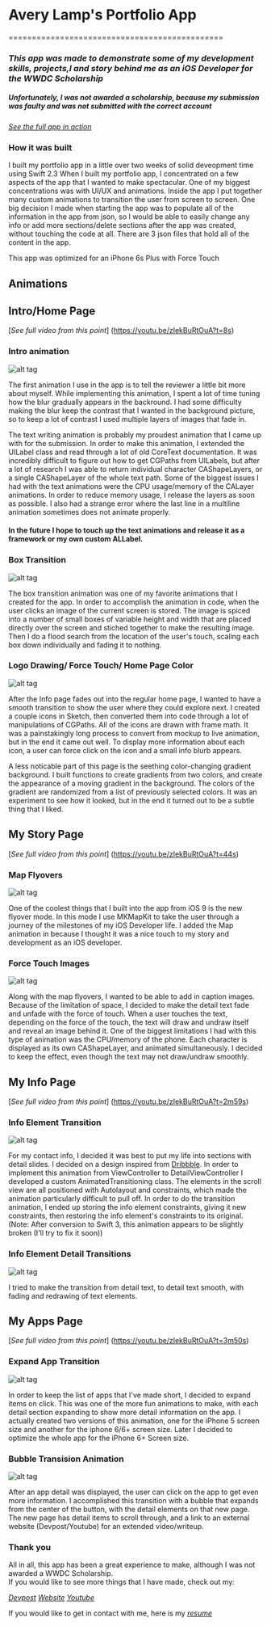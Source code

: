 # Avery Lamp's Portfolio App
==============================================

### _This app was made to demonstrate some of my development skills, projects,l and story behind me as an iOS Developer for the WWDC Scholarship_
##### Unfortunately, I was not awarded a scholarship, because my submission was faulty and was not submitted with the correct account
[_See the full app in action_](https://youtu.be/zIekBuRtOuA?list=PLyC3kmCiJ2x31ZLjuB7RogEvyamrkSOo9)

### How it was built

I built my portfolio app in a little over two weeks of solid deveopment time using Swift 2.3
When I built my portfolio app, I concentrated on a few aspects of the app that I wanted to make spectacular.  One of my biggest concentrations was with UI/UX and animations.  Inside the app I put together many custom animations to transition the user from screen to screen.  One big decision I made when starting the app was to populate all of the information in the app from json, so I would be able to easily change any info or add more sections/delete sections after the app was created, without touching the code at all.  There are 3 json files that hold all of the content in the app.  

This app was optimized for an iPhone 6s Plus with Force Touch

## Animations

## Intro/Home Page  

[_See full video from this point_] (https://youtu.be/zIekBuRtOuA?t=8s)

### Intro animation

![alt tag](https://raw.githubusercontent.com/Averylamp/Avery-Lamp-WWDC-2016/master/AnimationGifs/IntroAnimation.gif)

The first animation I use in the app is to tell the reviewer a little bit more about myself.  While implementing this animation, I spent a lot of time tuning how the blur gradually appears in the backround.  I had some difficulty making the blur keep the contrast that I wanted in the background picture, so to keep a lot of contrast I used multiple layers of images that fade in.  

The text writing animation is probably my proudest animation that I came up with for the submission.  In order to make this animation, I extended the UILabel class and read through a lot of old CoreText documentation.  It was incredibly difficult to figure out how to get CGPaths from UILabels, but after a lot of research I was able to return individual character CAShapeLayers, or a single CAShapeLayer of the whole text path. Some of the biggest issues I had with the text animations were the CPU usage/memory of the CALayer animations.  In order to reduce memory usage, I release the layers as soon as possible.  I also had a strange error where the last line in a multiline animation sometimes does not animate properly.  

#### In the future I hope to touch up the text animations and release it as a framework or my own custom ALLabel.

### Box Transition

![alt tag](https://raw.githubusercontent.com/Averylamp/Avery-Lamp-WWDC-2016/master/AnimationGifs/BoxDissappearingAnimation.gif)

The box transition animation was one of my favorite animations that I created for the app.  In order to accomplish the animation in code, when the user clicks an image of the current screen is stored.  The image is spiced into a number of small boxes of variable height and width that are placed directly over the screen and stiched together to make the resulting image.  Then I do a flood search from the location of the user's touch, scaling each box down individually and fading it to nothing.

### Logo Drawing/ Force Touch/ Home Page Color

![alt tag](https://raw.githubusercontent.com/Averylamp/Avery-Lamp-WWDC-2016/master/AnimationGifs/HomeAnimation.gif)

After the Info page fades out into the regular home page, I wanted to have a smooth transition to show the user where they could explore next.  I created a couple icons in Sketch, then converted them into code through a lot of manipulations of CGPaths.  All of the icons are drawn with frame math.  It was a painstakingly long process to convert from mockup to live animation, but in the end it came out well.  To display more information about each icon, a user can force click on the icon and a small info blurb appears.  

A less noticable part of this page is the seething color-changing gradient background.  I built functions to create gradients from two colors, and create the appearance of a moving gradient in the background.  The colors of the gradient are randomized from a list of previously selected colors. It was an experiment to see how it looked, but in the end it turned out to be a subtle thing that I liked.  

## My Story Page

[_See full video from this point_] (https://youtu.be/zIekBuRtOuA?t=44s)

### Map Flyovers

![alt tag](https://raw.githubusercontent.com/Averylamp/Avery-Lamp-WWDC-2016/master/AnimationGifs/MapFlyoverDemonstration.gif)

One of the coolest things that I built into the app from iOS 9 is the new flyover mode.  In this mode I use MKMapKit to take the user through a journey of the milestones of my iOS Developer life.  I added the Map animation in because I thought it was a nice touch to my story and development as an iOS developer.  

### Force Touch Images

![alt tag](https://raw.githubusercontent.com/Averylamp/Avery-Lamp-WWDC-2016/master/AnimationGifs/ForceTouchDissappearingTextAnimation.gif)

Along with the map flyovers, I wanted to be able to add in caption images.  Because of the limitation of space, I decided to make the detail text fade and unfade with the force of touch.  When a user touches the text, depending on the force of the touch, the text will draw and undraw itself and reveal an image behind it.  One of the biggest limitations I had with this type of animation was the CPU/memory of the phone.  Each character is displayed as its own CAShapeLayer, and animated simultaneously.  I decided to keep the effect, even though the text may not draw/undraw smoothly.  

## My Info Page

[_See full video from this point_] (https://youtu.be/zIekBuRtOuA?t=2m59s)

### Info Element Transition

![alt tag](https://raw.githubusercontent.com/Averylamp/Avery-Lamp-WWDC-2016/master/AnimationGifs/ContactInfoAnimation.gif)

For my contact info, I decided it was best to put my life into sections with detail slides.  I decided on a design inspired from [Dribbble](https://dribbble.com/shots/2311820-Exploring).  In order to implement this animation from ViewController to DetailViewController I developed a custom AnimatedTransitioning class.  The elements in the scroll view are all positioned with Autolayout and constraints, which made the animation particularly difficult to pull off.  In order to do the transition animation, I ended up storing the info element constraints, giving it new constraints, then restoring the info element's constraints to its original.  (Note: After conversion to Swift 3, this animation appears to be slightly broken (I'll try to fix it soon))  

### Info Element Detail Transitions

![alt tag](https://raw.githubusercontent.com/Averylamp/Avery-Lamp-WWDC-2016/master/AnimationGifs/TransitionFromInfoItemToItem.gif)

I tried to make the transition from detail text, to detail text smooth, with fading and redrawing of text elements. 

## My Apps Page

[_See full video from this point_] (https://youtu.be/zIekBuRtOuA?t=3m50s)

### Expand App Transition

![alt tag](https://raw.githubusercontent.com/Averylamp/Avery-Lamp-WWDC-2016/master/AnimationGifs/ExpandAppInfoAnimation.gif)

In order to keep the list of apps that I've made short, I decided to expand items on click.  This was one of the more fun animations to make, with each detail section expanding to show more detail information on the app.  I actually created two versions of this animation, one for the iPhone 5 screen size and another for the iphone 6/6+ screen size.  Later I decided to optimize the whole app for the iPhone 6+ Screen size.  

### Bubble Transision Animation

![alt tag](https://raw.githubusercontent.com/Averylamp/Avery-Lamp-WWDC-2016/master/AnimationGifs/BubbleAnimationTransition.gif)

After an app detail was displayed, the user can click on the app to get even more information.  I accomplished this transition with a bubble that expands from the center of the button, with the detail elements on that new page.  The new page has detail items to scroll through, and a link to an external website (Devpost/Youtube) for an extended video/writeup.  



### Thank you

All in all, this app has been a great experience to make, although I was not awarded a WWDC Scholarship.  
If you would like to see more things that I have made, check out my:

[_Devpost_](http://devpost.com/averylamp)
[_Website_](http://averylamp.me)
[_Youtube_](https://www.youtube.com/playlist?list=PLyC3kmCiJ2x31ZLjuB7RogEvyamrkSOo9)

If you would like to get in contact with me, here is my [_resume_](http://averylamp.me/Avery_Lamp_CS_Resume.pdf)



